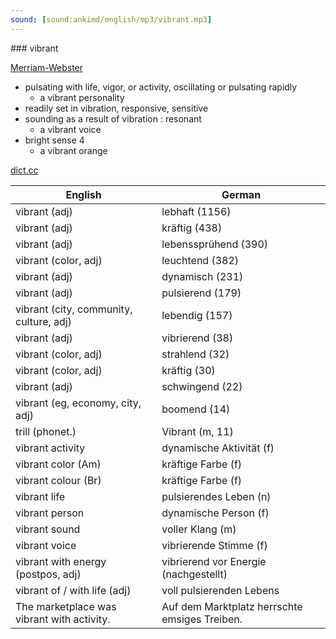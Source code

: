 ```yaml
---
sound: [sound:ankimd/english/mp3/vibrant.mp3]
---
```


\### vibrant

[Merriam-Webster](https://www.merriam-webster.com/dictionary/vibrant)

- pulsating with life, vigor, or activity, oscillating or pulsating rapidly
    - a vibrant personality
- readily set in vibration, responsive, sensitive
- sounding as a result of vibration : resonant
    - a vibrant voice
- bright sense 4
    - a vibrant orange

[dict.cc](https://www.dict.cc/vibrant)

| English        | German       |
| -------------- | ------------ |
| vibrant (adj) | lebhaft (1156) |
| vibrant (adj) | kräftig (438) |
| vibrant (adj) | lebenssprühend (390) |
| vibrant (color, adj) | leuchtend (382) |
| vibrant (adj) | dynamisch (231) |
| vibrant (adj) | pulsierend (179) |
| vibrant (city, community, culture, adj) | lebendig (157) |
| vibrant (adj) | vibrierend (38) |
| vibrant (color, adj) | strahlend (32) |
| vibrant (color, adj) | kräftig (30) |
| vibrant (adj) | schwingend (22) |
| vibrant (eg, economy, city, adj) | boomend (14) |
| trill (phonet.) | Vibrant (m, 11) |
| vibrant activity | dynamische Aktivität (f) |
| vibrant color (Am) | kräftige Farbe (f) |
| vibrant colour (Br) | kräftige Farbe (f) |
| vibrant life | pulsierendes Leben (n) |
| vibrant person | dynamische Person (f) |
| vibrant sound | voller Klang (m) |
| vibrant voice | vibrierende Stimme (f) |
| vibrant with energy (postpos, adj) | vibrierend vor Energie (nachgestellt) |
| vibrant of / with life (adj) | voll pulsierenden Lebens |
| The marketplace was vibrant with activity. | Auf dem Marktplatz herrschte emsiges Treiben. |
